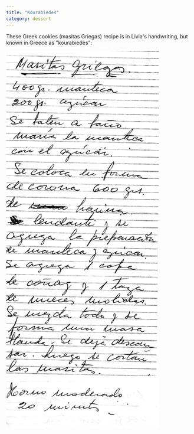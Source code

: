 ```yaml
---
title: "Kourabiedes"
category: dessert
---
```


These Greek cookies (masitas Griegas) recipe is in Livia's handwriting, but known in Greece as "kourabiedes":

![](/images/recipe-masitas-griegas.jpg)
